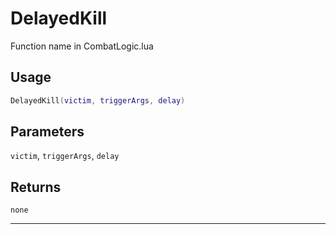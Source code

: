 # DelayedKill
Function name in CombatLogic.lua
## Usage
```lua
DelayedKill(victim, triggerArgs, delay)
```
## Parameters
`victim`, `triggerArgs`, `delay`
## Returns
`none`

---